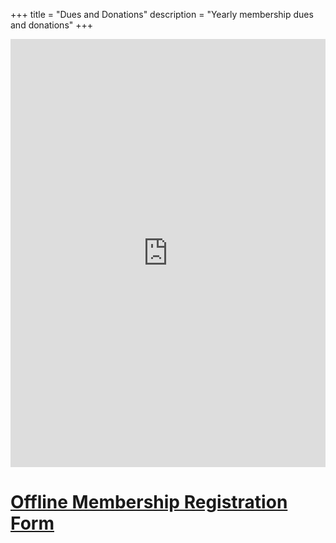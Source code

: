 +++
title = "Dues and Donations"
description = "Yearly membership dues and donations"
+++

<script src="https://donorbox.org/widget.js" type="text/javascript"></script><iframe src="https://donorbox.org/embed/libertyhillhoa-membership?amount=100&show_content=true" height="685px" width="100%" style="max-width:100%; min-width:100%; max-height:none!important" seamless="seamless" id="dbox-form-embed" name="donorbox" frameborder="0" scrolling="no"></iframe>

# [Offline Membership Registration Form](/img/2017membershipform.pdf) #
